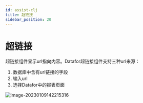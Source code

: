 ```yaml
---
id: assist-clj
title: 超链接
sidebar_position: 20
---
```

# 超链接

超链接组件显示url指向内容。Datafor超链接组件支持三种url来源：

1. 数据库中含有url链接的字段
2. 输入url
3. 选择Datafor中的报表页面

![image-20230109142215316](../../../static/img/datafor/visualizer/image-20230109142215316.png)